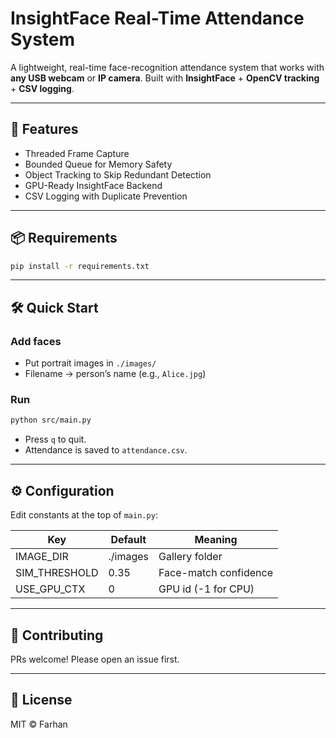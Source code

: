 # InsightFace Real-Time Attendance System

A lightweight, real-time face-recognition attendance system that works with **any USB webcam** or **IP camera**.
Built with **InsightFace** + **OpenCV tracking** + **CSV logging**.

---

## 🚀 Features

* Threaded Frame Capture
* Bounded Queue for Memory Safety
* Object Tracking to Skip Redundant Detection
* GPU-Ready InsightFace Backend
* CSV Logging with Duplicate Prevention

---

## 📦 Requirements

```bash
pip install -r requirements.txt
```

---

## 🛠️ Quick Start

### Add faces

* Put portrait images in `./images/`
* Filename → person’s name (e.g., `Alice.jpg`)

### Run

```bash
python src/main.py
```

* Press `q` to quit.
* Attendance is saved to `attendance.csv`.

---

## ⚙️ Configuration

Edit constants at the top of `main.py`:

| Key            | Default  | Meaning               |
| -------------- | -------- | --------------------- |
| IMAGE\_DIR     | ./images | Gallery folder        |
| SIM\_THRESHOLD | 0.35     | Face-match confidence |
| USE\_GPU\_CTX  | 0        | GPU id (-1 for CPU)   |

---

## 🤝 Contributing

PRs welcome! Please open an issue first.

---

## 📄 License

MIT © Farhan
